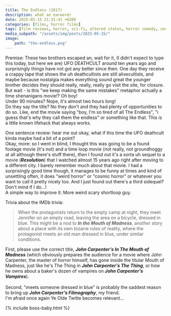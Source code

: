 ```yaml
---
title: The Endless (2017)
description: what an earworm!
date: 2025-05-15 21:31:41 +0200
categories: [films, horror films]
tags: [film reviews, horror, sci-fi, altered states, horror comedy, cool weird crap, it's a metaphor d'uh, let's think our way out, middleofnowherecore, time shenanigans, vhs nostalgia, wrong place wrong face, they don't say the title]
media_subpath: "/assets/img/posts/2025-05-15/"
image:
    path: "the-endless.png"
---
```

<span class="reviewsection">Premise:</span> These two brothers escaped an, wait for it, (I didn't expect to type this today, but here we are) UFO DEATHCULT around ten years ago and surprisingly things have not got any better since then. One day they receive a crappy tape that shows the uh deathcultists are still alivecultists, and maybe because nostalgia makes everything sound great the younger brother decides they should really, really, really go visit the site, for closure. But wait - is this "we keep making the same mistakes" metaphor actually a time shenanigans movie!? Oh boy!<br/>
<span class="reviewsection">Under 90 minutes?</span> Nope, it's almost two hours long!<br/>
<span class="reviewsection">Do they say the title?</span> No they don't and they had plenty of opportunities to do so. Like, end the movie saying "boy, I'm so tired of all The Endless", "i guess that's why they call them the endless" or something like that. This is a little known lifehack that always works.

<span class="reviewsection">One sentence review:</span> hear me out okay, what if this time the UFO deathcult kinda maybe had a bit of a point?<br/>
<span class="reviewsection">Okay, more:</span> so I went in blind, I thought this was going to be a found footage movie (it's not) and a time loop movie (not really, not groundhoggy at all although there's stuff there), *then* I found out it's a sorta uh sequel to a movie (***Resolution***) that I watched almost 15 years ago right after moving to a different city. I barely remember much about that movie. I had a surprisingly good time though, it manages to be funny at times and kind of unsettling often, it does "weird horror" or "cosmic horror" or whatever you want to call it pretty nicely too. And I just found out there's a third sidequel? Don't mind if I do...!<br/>
<span class="reviewsection">A simple way to improve it:</span> More weird scary shortloop guy.

<span class="reviewsection">Trivia about the IMDb trivia:</span>
> When the protagonists return to the empty camp at night, they meet Jennifer on an empty road, leaving the area on a bicycle, dressed in blue. This might be a nod to ***In the Mouth of Madness***, another story about a place with its own bizarre rules of reality, where the protagonist meets an old man dressed in blue, under similar conditions.

First, please use the correct title, ***John Carpenter's In The Mouth of Madness*** (which obviously prepares the audience for a movie where John Carpenter, the master of horror himself, has gone inside the titular Mouth of Madness, just like he's The Thing in ***John Carpenter's The Thing***, or how he owns about a baker's dozen of vampires on ***John Carpenter's Vampires***).<br/><br/>Second, "meets someone dressed in blue" is probably the saddest reason to bring up ***John Carpenter's Filmography***, my friend.<br/>I'm afraid once again Ye Olde Twitte becomes relevant...

{% include boss-baby.html %}